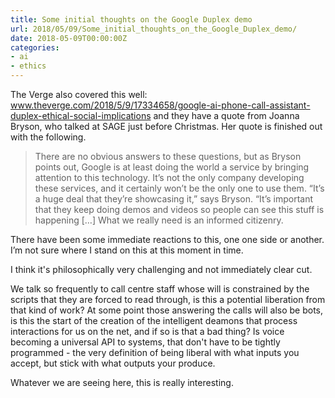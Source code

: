 ```yaml
---
title: Some initial thoughts on the Google Duplex demo
url: 2018/05/09/Some_initial_thoughts_on_the_Google_Duplex_demo/
date: 2018-05-09T00:00:00Z
categories:
- ai
- ethics
---
```


The Verge also covered this well: www.theverge.com/2018/5/9/17334658/google-ai-phone-call-assistant-duplex-ethical-social-implications and they have a quote from Joanna Bryson, who talked at SAGE just before Christmas. Her quote is finished out with the following. 

> There are no obvious answers to these questions, but as Bryson points out, Google is at least doing the world a service by bringing attention to this technology. It’s not the only company developing these services, and it certainly won’t be the only one to use them. “It’s a huge deal that they’re showcasing it,” says Bryson. “It’s important that they keep doing demos and videos so people can see this stuff is happening […] What we really need is an informed citizenry.  

There have been some immediate reactions to this, one one side or another. I’m not sure where I stand on this at this moment in time. 

I think it's philosophically very challenging and not immediately clear cut. 

We talk so frequently to call centre staff whose will is constrained by the scripts that they are forced to read through, is this a potential liberation from that kind of work? At some point those answering the calls will also be bots, is this the start of the creation of the intelligent deamons that process interactions for us on the net, and if so is that a bad thing? Is voice becoming a universal API to systems, that don't have to be tightly programmed - the very definition of being liberal with what inputs you accept, but stick with what outputs your produce. 

Whatever we are seeing here, this is really interesting. 

